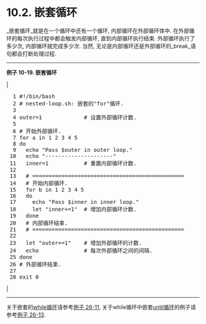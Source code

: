 # 10.2\. 嵌套循环

_嵌套循环_就是在一个循环中还有一个循环, 内部循环在外部循环体中. 在外部循环的每次执行过程中都会触发内部循环, 直到内部循环执行结束. 外部循环执行了多少次, 内部循环就完成多少次. 当然, 无论是内部循环还是外部循环的_break_语句都会打断处理过程.

* * *

**例子 10-19\. 嵌套循环**

| 

<pre class="PROGRAMLISTING">  1 #!/bin/bash
  2 # nested-loop.sh: 嵌套的"for"循环. 
  3 
  4 outer=1             # 设置外部循环计数.
  5 
  6 # 开始外部循环.
  7 for a in 1 2 3 4 5
  8 do
  9   echo "Pass $outer in outer loop."
 10   echo "---------------------"
 11   inner=1           # 重置内部循环计数.
 12 
 13   # ===============================================
 14   # 开始内部循环.
 15   for b in 1 2 3 4 5
 16   do
 17     echo "Pass $inner in inner loop."
 18     let "inner+=1"  # 增加内部循环计数.
 19   done
 20   # 内部循环结束.
 21   # ===============================================
 22 
 23   let "outer+=1"    # 增加外部循环的计数.
 24   echo              # 每次外部循环之间的间隔.
 25 done               
 26 # 外部循环结束.
 27 
 28 exit 0</pre>

 |

* * *

关于嵌套的[while循环](loops1.md#WHILELOOPREF)请参考[例子 26-11](arrays.md#BUBBLE), 关于while循环中嵌套[until循环](loops1.md#UNTILLOOPREF)的例子请参考[例子 26-13](arrays.md#EX68).